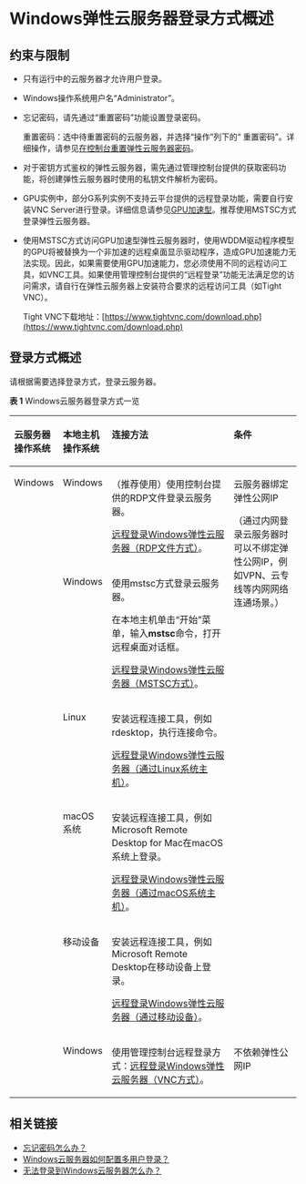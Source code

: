 # Windows弹性云服务器登录方式概述<a name="ZH-CN_TOPIC_0092494943"></a>

## 约束与限制<a name="section2984424226"></a>

-   只有运行中的云服务器才允许用户登录。
-   Windows操作系统用户名“Administrator”。
-   忘记密码，请先通过“重置密码”功能设置登录密码。

    重置密码：选中待重置密码的云服务器，并选择“操作”列下的“ 重置密码”。详细操作，请参见[在控制台重置弹性云服务器密码](在控制台重置弹性云服务器密码.md)。

-   对于密钥方式鉴权的弹性云服务器，需先通过管理控制台提供的获取密码功能，将创建弹性云服务器时使用的私钥文件解析为密码。
-   GPU实例中，部分G系列实例不支持云平台提供的远程登录功能，需要自行安装VNC Server进行登录。详细信息请参见[GPU加速型](https://support.huaweicloud.com/productdesc-ecs/ecs_01_0045.html)。推荐使用MSTSC方式登录弹性云服务器。
-   使用MSTSC方式访问GPU加速型弹性云服务器时，使用WDDM驱动程序模型的GPU将被替换为一个非加速的远程桌面显示驱动程序，造成GPU加速能力无法实现。因此，如果需要使用GPU加速能力，您必须使用不同的远程访问工具，如VNC工具。如果使用管理控制台提供的“远程登录”功能无法满足您的访问需求，请自行在弹性云服务器上安装符合要求的远程访问工具（如Tight VNC）。

    Tight VNC下载地址：[https://www.tightvnc.com/download.php](https://www.tightvnc.com/download.php)

## 登录方式概述<a name="section15582182172010"></a>

请根据需要选择登录方式，登录云服务器。

**表 1**  Windows云服务器登录方式一览

<a name="table12628192415452"></a>
<table><thead align="left"><tr id="row15628122474517"><th class="cellrowborder" valign="top" width="15.101510151015102%" id="mcps1.2.5.1.1"><p id="p166281424144510"><a name="p166281424144510"></a><a name="p166281424144510"></a><span id="text78465201196"><a name="text78465201196"></a><a name="text78465201196"></a>云服务器</span>操作系统</p>
</th>
<th class="cellrowborder" valign="top" width="14.4014401440144%" id="mcps1.2.5.1.2"><p id="p106281624174516"><a name="p106281624174516"></a><a name="p106281624174516"></a>本地主机操作系统</p>
</th>
<th class="cellrowborder" valign="top" width="45.604560456045604%" id="mcps1.2.5.1.3"><p id="p176280245459"><a name="p176280245459"></a><a name="p176280245459"></a>连接方法</p>
</th>
<th class="cellrowborder" valign="top" width="24.892489248924893%" id="mcps1.2.5.1.4"><p id="p31268429168"><a name="p31268429168"></a><a name="p31268429168"></a>条件</p>
</th>
</tr>
</thead>
<tbody><tr id="row716575515812"><td class="cellrowborder" rowspan="6" valign="top" width="15.101510151015102%" headers="mcps1.2.5.1.1 "><p id="p81651855380"><a name="p81651855380"></a><a name="p81651855380"></a>Windows</p>
</td>
<td class="cellrowborder" valign="top" width="14.4014401440144%" headers="mcps1.2.5.1.2 "><p id="p9165355081"><a name="p9165355081"></a><a name="p9165355081"></a>Windows</p>
</td>
<td class="cellrowborder" valign="top" width="45.604560456045604%" headers="mcps1.2.5.1.3 "><p id="p2971015171814"><a name="p2971015171814"></a><a name="p2971015171814"></a>（推荐使用）使用控制台提供的RDP文件登录<span id="text5811540161911"><a name="text5811540161911"></a><a name="text5811540161911"></a>云服务器</span>。</p>
<p id="p1816517551783"><a name="p1816517551783"></a><a name="p1816517551783"></a><a href="远程登录Windows弹性云服务器（RDP文件方式）.md">远程登录Windows弹性云服务器（RDP文件方式）</a>。</p>
</td>
<td class="cellrowborder" rowspan="5" valign="top" width="24.892489248924893%" headers="mcps1.2.5.1.4 "><p id="p196451914171"><a name="p196451914171"></a><a name="p196451914171"></a><span id="text173429117197"><a name="text173429117197"></a><a name="text173429117197"></a>云服务器</span>绑定<span id="text152848152188"><a name="text152848152188"></a><a name="text152848152188"></a>弹性公网IP</span></p>
<p id="p109678294370"><a name="p109678294370"></a><a name="p109678294370"></a>（通过内网登录<span id="text15207159121916"><a name="text15207159121916"></a><a name="text15207159121916"></a>云服务器</span>时可以不绑定弹性公网IP，例如VPN、云专线等内网网络连通场景。）</p>
</td>
</tr>
<tr id="row936071901815"><td class="cellrowborder" valign="top" headers="mcps1.2.5.1.1 "><p id="p2361319191814"><a name="p2361319191814"></a><a name="p2361319191814"></a>Windows</p>
</td>
<td class="cellrowborder" valign="top" headers="mcps1.2.5.1.2 "><p id="p6756423191411"><a name="p6756423191411"></a><a name="p6756423191411"></a>使用mstsc方式登录<span id="text12191134417192"><a name="text12191134417192"></a><a name="text12191134417192"></a>云服务器</span>。</p>
<p id="p16756723121413"><a name="p16756723121413"></a><a name="p16756723121413"></a>在本地主机单击“开始”菜单，输入<strong id="b14756102317142"><a name="b14756102317142"></a><a name="b14756102317142"></a>mstsc</strong>命令，打开远程桌面对话框。</p>
<p id="p3825173141916"><a name="p3825173141916"></a><a name="p3825173141916"></a><a href="远程登录Windows弹性云服务器（MSTSC方式）.md">远程登录Windows弹性云服务器（MSTSC方式）</a>。</p>
</td>
</tr>
<tr id="row675410233182"><td class="cellrowborder" valign="top" headers="mcps1.2.5.1.1 "><p id="p1575442311815"><a name="p1575442311815"></a><a name="p1575442311815"></a>Linux</p>
</td>
<td class="cellrowborder" valign="top" headers="mcps1.2.5.1.2 "><p id="p17754623141813"><a name="p17754623141813"></a><a name="p17754623141813"></a>安装远程连接工具，例如rdesktop，执行连接命令。</p>
<p id="p1116112813566"><a name="p1116112813566"></a><a name="p1116112813566"></a><a href="远程登录Windows弹性云服务器（通过Linux系统主机）.md">远程登录Windows弹性云服务器（通过Linux系统主机）</a>。</p>
</td>
</tr>
<tr id="row20754202301818"><td class="cellrowborder" valign="top" headers="mcps1.2.5.1.1 "><p id="p575416238183"><a name="p575416238183"></a><a name="p575416238183"></a>macOS系统</p>
</td>
<td class="cellrowborder" valign="top" headers="mcps1.2.5.1.2 "><p id="p4953317122213"><a name="p4953317122213"></a><a name="p4953317122213"></a>安装远程连接工具，例如Microsoft Remote Desktop for Mac在macOS系统上登录。</p>
<p id="p2754523141820"><a name="p2754523141820"></a><a name="p2754523141820"></a><a href="远程登录Windows弹性云服务器（通过macOS系统主机）.md">远程登录Windows弹性云服务器（通过macOS系统主机）</a>。</p>
</td>
</tr>
<tr id="row12754112311185"><td class="cellrowborder" valign="top" headers="mcps1.2.5.1.1 "><p id="p1775462381810"><a name="p1775462381810"></a><a name="p1775462381810"></a>移动设备</p>
</td>
<td class="cellrowborder" valign="top" headers="mcps1.2.5.1.2 "><p id="p20436453224"><a name="p20436453224"></a><a name="p20436453224"></a>安装远程连接工具，例如Microsoft Remote Desktop在移动设备上登录。</p>
<p id="p117543231189"><a name="p117543231189"></a><a name="p117543231189"></a><a href="远程登录Windows弹性云服务器（通过移动设备）.md">远程登录Windows弹性云服务器（通过移动设备）</a>。</p>
</td>
</tr>
<tr id="row11628142404520"><td class="cellrowborder" valign="top" headers="mcps1.2.5.1.1 "><p id="p5628324104515"><a name="p5628324104515"></a><a name="p5628324104515"></a>Windows</p>
</td>
<td class="cellrowborder" valign="top" headers="mcps1.2.5.1.2 "><p id="p1628172413458"><a name="p1628172413458"></a><a name="p1628172413458"></a>使用管理控制台远程登录方式：<a href="远程登录Windows弹性云服务器（VNC方式）.md">远程登录Windows弹性云服务器（VNC方式）</a>。</p>
</td>
<td class="cellrowborder" valign="top" headers="mcps1.2.5.1.3 "><p id="p4667354174911"><a name="p4667354174911"></a><a name="p4667354174911"></a>不依赖<span id="text1436074610173"><a name="text1436074610173"></a><a name="text1436074610173"></a>弹性公网IP</span></p>
</td>
</tr>
</tbody>
</table>

## 相关链接<a name="section2826432183510"></a>

-   [忘记密码怎么办？](密码使用场景介绍.md)
-   [Windows云服务器如何配置多用户登录？](https://support.huaweicloud.com/trouble-ecs/ecs_trouble_0900.html)
-   [无法登录到Windows云服务器怎么办？](https://support.huaweicloud.com/ecs_faq/zh-cn_topic_0018073217.html)

